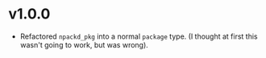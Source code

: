 v1.0.0
======
- Refactored `npackd_pkg` into a normal `package` type. (I thought at first
  this wasn't going to work, but was wrong). 
